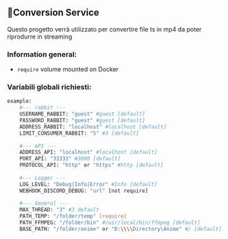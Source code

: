 ## 💱Conversion Service
Questo progetto verrà utilizzato per convertire file ts in mp4 da poter riprodurre in streaming
### Information general:
- `require` volume mounted on Docker
### Variabili globali richiesti:
```sh
example:
    #--- rabbit ---
    USERNAME_RABBIT: "guest" #guest [default]
    PASSWORD_RABBIT: "guest" #guest [default]
    ADDRESS_RABBIT: "localhost" #localhost [default]
    LIMIT_CONSUMER_RABBIT: "5" #3 [default]
    
    #--- API ---
    ADDRESS_API: "localhost" #localhost [default]
    PORT_API: "33333" #3000 [default]
    PROTOCOL_API: "http" or "https" #http [default]
    
    #--- Logger ---
    LOG_LEVEL: "Debug|Info|Error" #Info [default]
    WEBHOOK_DISCORD_DEBUG: "url" [not require]
    
    #--- General ---
    MAX_THREAD: "3" #3 default
    PATH_TEMP: "/folder/temp" [require]
    PATH_FFMPEG: "/folder/bin" #/usr/local/bin/ffmpeg [default]
    BASE_PATH: "/folder/anime" or "D:\\\\Directory\Anime" #/ [default]
```